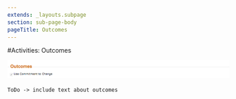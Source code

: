 ```yaml
---
extends: _layouts.subpage
section: sub-page-body
pageTitle: Outcomes
---
```


#Activities: Outcomes

![image of outcomes](../img/activity/outcomes.png)

```ToDo -> include text about outcomes```
